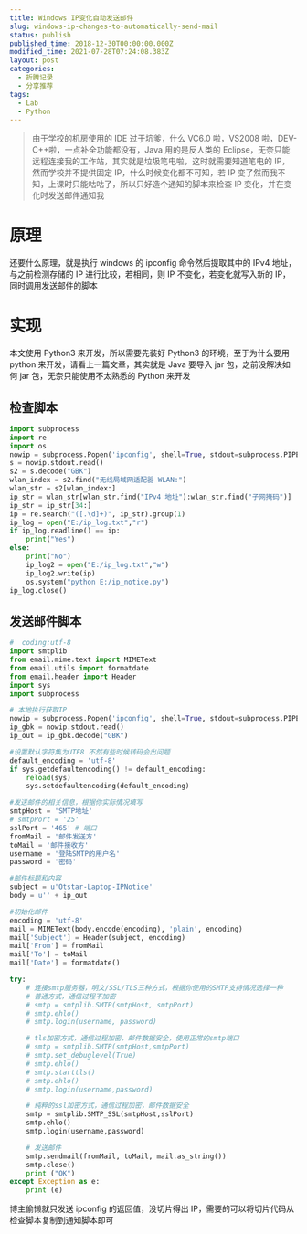 ```yaml
---
title: Windows IP变化自动发送邮件
slug: windows-ip-changes-to-automatically-send-mail
status: publish
published_time: 2018-12-30T00:00:00.000Z
modified_time: 2021-07-28T07:24:08.383Z
layout: post
categories:
  - 折腾记录
  - 分享推荐
tags:
  - Lab
  - Python
---
```


> 由于学校的机房使用的 IDE 过于坑爹，什么 VC6.0 啦，VS2008 啦，DEV-C++啦，一点补全功能都没有，Java 用的是反人类的 Eclipse，无奈只能远程连接我的工作站，其实就是垃圾笔电啦，这时就需要知道笔电的 IP，然而学校并不提供固定 IP，什么时候变化都不可知，若 IP 变了然而我不知，上课时只能咕咕了，所以只好造个通知的脚本来检查 IP 变化，并在变化时发送邮件通知我

# 原理

还要什么原理，就是执行 windows 的 ipconfig 命令然后提取其中的 IPv4 地址，与之前检测存储的 IP 进行比较，若相同，则 IP 不变化，若变化就写入新的 IP，同时调用发送邮件的脚本

# 实现

本文使用 Python3 来开发，所以需要先装好 Python3 的环境，至于为什么要用 python 来开发，请看上一篇文章，其实就是 Java 要导入 jar 包，之前没解决如何 jar 包，无奈只能使用不太熟悉的 Python 来开发

## 检查脚本

```python
import subprocess
import re
import os
nowip = subprocess.Popen('ipconfig', shell=True, stdout=subprocess.PIPE, stderr=subprocess.STDOUT)
s = nowip.stdout.read()
s2 = s.decode("GBK")
wlan_index = s2.find("无线局域网适配器 WLAN:")
wlan_str = s2[wlan_index:]
ip_str = wlan_str[wlan_str.find("IPv4 地址"):wlan_str.find("子网掩码")]
ip_str = ip_str[34:]
ip = re.search("([.\d]+)", ip_str).group(1)
ip_log = open("E:/ip_log.txt","r")
if ip_log.readline() == ip:
    print("Yes")
else:
    print("No")
    ip_log2 = open("E:/ip_log.txt","w")
    ip_log2.write(ip)
    os.system("python E:/ip_notice.py")
ip_log.close()
```

## 发送邮件脚本

```python
#  coding:utf-8
import smtplib
from email.mime.text import MIMEText
from email.utils import formatdate
from email.header import Header
import sys
import subprocess

# 本地执行获取IP
nowip = subprocess.Popen('ipconfig', shell=True, stdout=subprocess.PIPE, stderr=subprocess.STDOUT)
ip_gbk = nowip.stdout.read()
ip_out = ip_gbk.decode("GBK")

#设置默认字符集为UTF8 不然有些时候转码会出问题
default_encoding = 'utf-8'
if sys.getdefaultencoding() != default_encoding:
    reload(sys)
    sys.setdefaultencoding(default_encoding)

#发送邮件的相关信息，根据你实际情况填写
smtpHost = 'SMTP地址'
# smtpPort = '25'
sslPort = '465' # 端口
fromMail = '邮件发送方'
toMail = '邮件接收方'
username = '登陆SMTP的用户名'
password = '密码'

#邮件标题和内容
subject = u'Otstar-Laptop-IPNotice'
body = u'' + ip_out

#初始化邮件
encoding = 'utf-8'
mail = MIMEText(body.encode(encoding), 'plain', encoding)
mail['Subject'] = Header(subject, encoding)
mail['From'] = fromMail
mail['To'] = toMail
mail['Date'] = formatdate()

try:
    # 连接smtp服务器，明文/SSL/TLS三种方式，根据你使用的SMTP支持情况选择一种
    # 普通方式，通信过程不加密
    # smtp = smtplib.SMTP(smtpHost, smtpPort)
    # smtp.ehlo()
    # smtp.login(username, password)

    # tls加密方式，通信过程加密，邮件数据安全，使用正常的smtp端口
    # smtp = smtplib.SMTP(smtpHost,smtpPort)
    # smtp.set_debuglevel(True)
    # smtp.ehlo()
    # smtp.starttls()
    # smtp.ehlo()
    # smtp.login(username,password)

    # 纯粹的ssl加密方式，通信过程加密，邮件数据安全
    smtp = smtplib.SMTP_SSL(smtpHost,sslPort)
    smtp.ehlo()
    smtp.login(username,password)

    # 发送邮件
    smtp.sendmail(fromMail, toMail, mail.as_string())
    smtp.close()
    print ("OK")
except Exception as e:
    print (e)
```

博主偷懒就只发送 ipconfig 的返回值，没切片得出 IP，需要的可以将切片代码从检查脚本复制到通知脚本即可
